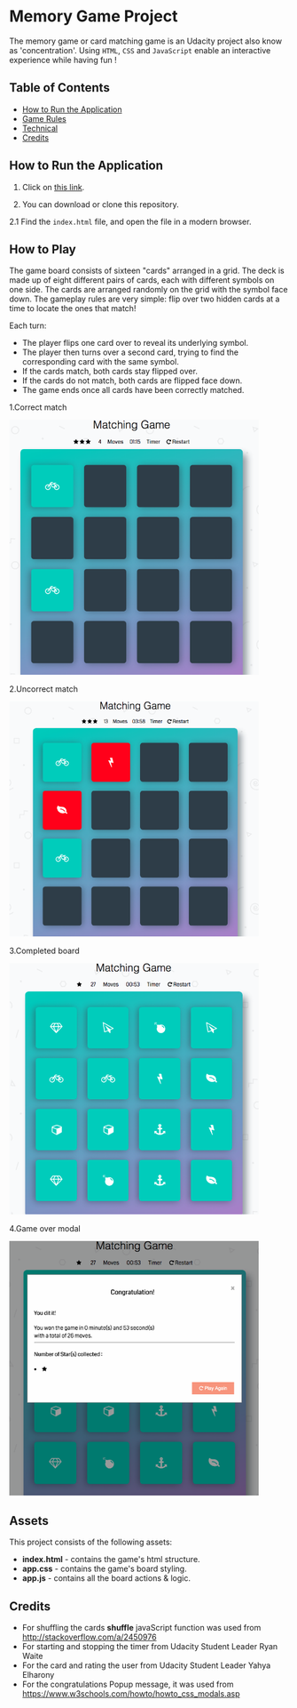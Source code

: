 # Memory Game Project

The memory game or card matching game is an Udacity project also know as 'concentration'. Using `HTML`, `CSS` and `JavaScript` enable an interactive experience while having fun !

## Table of Contents

* [How to Run the Application](#how-to-run-the-application)
* [Game Rules](#game-rules)
* [Technical](#technical)
* [Credits](#credits)

## How to Run the Application

1. Click on [this link](https://damiensco.github.io/memory-game/index.html).

2. You can download or clone this repository.

2.1 Find the `index.html` file, and open the file in a modern browser.

## How to Play

The game board consists of sixteen "cards" arranged in a grid. The deck is made up of eight different pairs of cards, each with different symbols on one side. The cards are arranged randomly on the grid with the symbol face down. The gameplay rules are very simple: flip over two hidden cards at a time to locate the ones that match!

Each turn:

* The player flips one card over to reveal its underlying symbol.
* The player then turns over a second card, trying to find the corresponding card with the same symbol.
* If the cards match, both cards stay flipped over.
* If the cards do not match, both cards are flipped face down.
* The game ends once all cards have been correctly matched.

1.Correct match

<img src="./img/correctGuess.png" width="450">

2.Uncorrect match

<img src="./img/uncorrectGuess.png" width="450">

3.Completed board

<img src="./img/completeGame.png" width="450">

4.Game over modal

<img src="./img/modalGame.png" width="450">

## Assets

This project consists of the following assets:

* **index.html**  - contains the game's html structure.
* **app.css** - contains the game's board styling.
* **app.js** - contains all the board actions & logic.

## Credits

* For shuffling the cards **shuffle** javaScript function was used from http://stackoverflow.com/a/2450976
* For starting and stopping the timer from Udacity Student Leader Ryan Waite
* For the card and rating the user from Udacity Student Leader Yahya Elharony
* For the congratulations Popup message, it was used from https://www.w3schools.com/howto/howto_css_modals.asp
